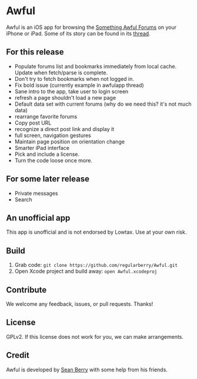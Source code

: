 Awful
=====

Awful is an iOS app for browsing the [Something Awful Forums][forums] on your iPhone or iPad. Some of its story can be found in its [thread][].

[forums]: http://forums.somethingawful.com
[thread]: http://forums.somethingawful.com/showthread.php?threadid=3381510

For this release
----------------

* Populate forums list and bookmarks immediately from local cache. Update when fetch/parse is complete.
* Don't try to fetch bookmarks when not logged in.
* Fix bold issue (currently example in awfulapp thread)
* Sane intro to the app, take user to login screen
* refresh a page shouldn't load a new page
* Default data set with current forums (why do we need this? it's not much data)
* rearrange favorite forums
* Copy post URL
* recognize a direct post link and display it
* full screen, navigation gestures
* Maintain page position on orientation change
* Smarter iPad interface
* Pick and include a license.
* Turn the code loose once more.

For some later release
----------------------
* Private messages
* Search

An unofficial app
-----------------

This app is unofficial and is not endorsed by Lowtax. Use at your own risk.

Build
-----

1. Grab code: `git clone https://github.com/regularberry/Awful.git`
2. Open Xcode project and build away: `open Awful.xcodeproj`

Contribute
----------

We welcome any feedback, issues, or pull requests. Thanks!

License
-------

GPLv2. If this license does not work for you, we can make arrangements.

Credit
------

Awful is developed by [Sean Berry][regularberry] with some help from his friends.

[regularberry]: https://github.com/regularberry
